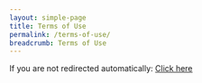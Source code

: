 ```yaml
---
layout: simple-page
title: Terms of Use
permalink: /terms-of-use/
breadcrumb: Terms of Use
---
```


<meta http-equiv="Refresh" content="3; url=https://www.mlaw.gov.sg/content/minlaw/en/site-help/terms-of-use.html">
If you are not redirected automatically: <a href='https://www.mlaw.gov.sg/content/minlaw/en/site-help/terms-of-use.html'>Click here</a>